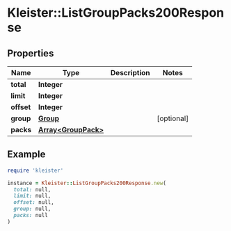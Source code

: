 # Kleister::ListGroupPacks200Response

## Properties

| Name | Type | Description | Notes |
| ---- | ---- | ----------- | ----- |
| **total** | **Integer** |  |  |
| **limit** | **Integer** |  |  |
| **offset** | **Integer** |  |  |
| **group** | [**Group**](Group.md) |  | [optional] |
| **packs** | [**Array&lt;GroupPack&gt;**](GroupPack.md) |  |  |

## Example

```ruby
require 'kleister'

instance = Kleister::ListGroupPacks200Response.new(
  total: null,
  limit: null,
  offset: null,
  group: null,
  packs: null
)
```

